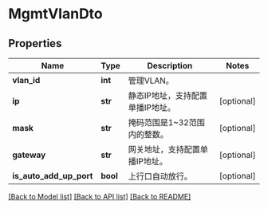 # MgmtVlanDto

## Properties
Name | Type | Description | Notes
------------ | ------------- | ------------- | -------------
**vlan_id** | **int** | 管理VLAN。 | 
**ip** | **str** | 静态IP地址，支持配置单播IP地址。 | [optional] 
**mask** | **str** | 掩码范围是1~32范围内的整数。 | [optional] 
**gateway** | **str** | 网关地址，支持配置单播IP地址。 | [optional] 
**is_auto_add_up_port** | **bool** | 上行口自动放行。 | [optional] 

[[Back to Model list]](../README.md#documentation-for-models) [[Back to API list]](../README.md#documentation-for-api-endpoints) [[Back to README]](../README.md)



